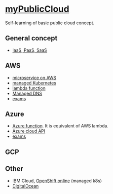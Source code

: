 # [myPublicCloud](http://coulombel.net/myPublicCloud/)

Self-learning of basic public cloud concept.

## General concept

- [IaaS, PaaS, SaaS](./General/cloud_iass-pass-saas.md)

## AWS

- [microservice on AWS](./AWS/1-microservice-on-aws-notes.md)
- [managed Kubernetes](./AWS/2-eks.md)
- [lambda function](./AWS/3-lambda.md)
- [Managed DNS](./AWS/4-DNS-route-53.md)
- [exams]((./AWS/test.md))

## Azure

- [Azure function](./Azure/3-Azure-function.md). It is equivalent of AWS lambda.
- [Azure cloud API](./Azure/azure_cloud_api.md)
- [exams]((./Azure/test.md))

## GCP

## Other 

- IBM Cloud, [OpenShift online](https://www.openshift.com/products/online/) (managed k8s)
- [DigitalOcean](https://www.digitalocean.com/)